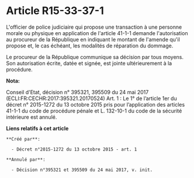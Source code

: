 # Article R15-33-37-1

L'officier de police judiciaire qui propose une transaction à une personne morale ou physique en application de l'article
41-1-1 demande l'autorisation au procureur de la République en indiquant le montant de l'amende qu'il propose et, le cas
échéant, les modalités de réparation du dommage. 

Le procureur de la République communique sa décision par tous moyens. Son autorisation écrite, datée et signée, est jointe
ultérieurement à la procédure.

**Nota:**

Conseil d'Etat, décision n° 395321, 395509 du 24 mai 2017 (ECLI:FR:CECHR:2017:395321.20170524) Art. 1 : Le 1° de l’article
1er du décret n° 2015-1272 du 13 octobre 2015 pris pour l’application des articles 41-1-1 du code de procédure pénale et L.
132-10-1 du code de la sécurité intérieure est annulé.

**Liens relatifs à cet article**

	**Créé par**:

	  - Décret n°2015-1272 du 13 octobre 2015 - art. 1

	**Annulé par**:

	  - Décision n°395321 et 395509 du 24 mai 2017, v. init.
